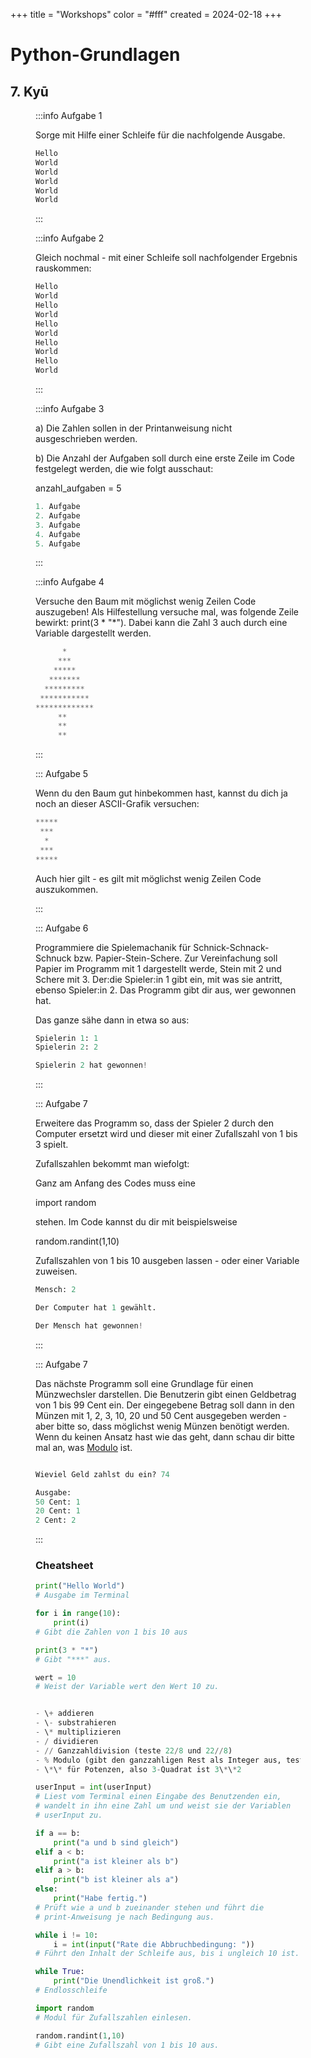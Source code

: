 +++
title = "Workshops"
color = "#fff"
created = 2024-02-18
+++

<script lang="ts">
  import Figure from '$lib/components/Figure.svelte';
</script>

# Python-Grundlagen

## 7. Kyū
<Figure src="/images/kyu-7/belt-white-small.svg" alt="weißer Gürtel" />

:::info Aufgabe 1

Sorge mit Hilfe einer Schleife für die nachfolgende Ausgabe.

```python:Aufgabe_1.py
Hello
World
World
World
World
World
```
:::

:::info Aufgabe 2

Gleich nochmal - mit einer Schleife soll nachfolgender Ergebnis rauskommen:


```python:Aufgabe_2.py
Hello
World
Hello
World
Hello
World
Hello
World
Hello
World
```

:::

:::info Aufgabe 3

a) Die Zahlen sollen in der Printanweisung nicht ausgeschrieben werden.

b) Die Anzahl der Aufgaben soll durch eine erste Zeile im Code festgelegt werden, die wie folgt ausschaut:

anzahl_aufgaben = 5


```python:Aufgabe_3.py
1. Aufgabe
2. Aufgabe
3. Aufgabe
4. Aufgabe
5. Aufgabe
```

:::

:::info Aufgabe 4

Versuche den Baum mit möglichst wenig Zeilen Code auszugeben! Als Hilfestellung versuche mal, was folgende Zeile bewirkt: print(3 * "*"). Dabei kann die Zahl 3 auch durch eine Variable dargestellt werden.


```python:Baum.py
      *
     ***
    *****
   *******
  *********
 ***********
*************
     **
     **
     **
```

:::

::: Aufgabe 5

Wenn du den Baum gut hinbekommen hast, kannst du dich ja noch an dieser
ASCII-Grafik versuchen:

```python:Sanduhr.py
*****
 ***
  *
 ***
*****
```
Auch hier gilt - es gilt mit möglichst wenig Zeilen Code auszukommen.

:::

::: Aufgabe 6

Programmiere die Spielemachanik für Schnick-Schnack-Schnuck bzw. Papier-Stein-Schere.
Zur Vereinfachung soll Papier im Programm mit 1 dargestellt werde, Stein mit 2
und Schere mit 3. Der:die Spieler:in 1 gibt ein, mit was sie antritt, ebenso Spieler:in 2.
Das Programm gibt dir aus, wer gewonnen hat.

Das ganze sähe dann in etwa so aus:

```python:schnick_schnack_schnuck.py
Spielerin 1: 1
Spielerin 2: 2

Spielerin 2 hat gewonnen!

```

:::

::: Aufgabe 7

Erweitere das Programm so, dass der Spieler 2 durch den Computer ersetzt wird
und dieser mit einer Zufallszahl von 1 bis 3 spielt.

Zufallszahlen bekommt man wiefolgt:

Ganz am Anfang des Codes muss eine

import random

stehen. Im Code kannst du dir mit beispielsweise

random.randint(1,10)

Zufallszahlen von 1 bis 10 ausgeben lassen - oder einer Variable zuweisen.


```python:Aufgabe_7_schnick_schnack_schnuck.py
Mensch: 2

Der Computer hat 1 gewählt.

Der Mensch hat gewonnen!

```

:::

::: Aufgabe 7

Das nächste Programm soll eine Grundlage für einen Münzwechsler darstellen. Die Benutzerin gibt einen Geldbetrag von 1
bis 99 Cent ein. Der eingegebene Betrag soll dann in den Münzen mit 1, 2, 3, 10, 20 und 50 Cent ausgegeben werden - aber
bitte so, dass möglichst wenig Münzen benötigt werden. Wenn du keinen Ansatz hast wie das geht, dann schau dir bitte mal an, was [Modulo](https://meinstein.ch/math/die-modulo-rechnung-einfach-erklaert/) ist.

```python:Aufgabe_7_Muenzwechsler.py

Wieviel Geld zahlst du ein? 74

Ausgabe:
50 Cent: 1
20 Cent: 1
2 Cent: 2

```

:::



### Cheatsheet

```python:cheatsheet.py
print("Hello World")
# Ausgabe im Terminal

for i in range(10):
    print(i)
# Gibt die Zahlen von 1 bis 10 aus

print(3 * "*")
# Gibt "***" aus.

wert = 10
# Weist der Variable wert den Wert 10 zu.


- \+ addieren
- \- substrahieren
- \* multiplizieren
- / dividieren
- // Ganzzahldivision (teste 22/8 und 22//8)
- % Modulo (gibt den ganzzahligen Rest als Integer aus, teste 22%8)
- \*\* für Potenzen, also 3-Quadrat ist 3\*\*2

userInput = int(userInput)
# Liest vom Terminal einen Eingabe des Benutzenden ein,
# wandelt in ihn eine Zahl um und weist sie der Variablen
# userInput zu.

if a == b:
    print("a und b sind gleich")
elif a < b:
    print("a ist kleiner als b")
elif a > b:
    print("b ist kleiner als a")
else:
    print("Habe fertig.")
# Prüft wie a und b zueinander stehen und führt die
# print-Anweisung je nach Bedingung aus.

while i != 10:
    i = int(input("Rate die Abbruchbedingung: "))
# Führt den Inhalt der Schleife aus, bis i ungleich 10 ist.

while True:
    print("Die Unendlichkeit ist groß.")
# Endlosschleife

import random
# Modul für Zufallszahlen einlesen.

random.randint(1,10)
# Gibt eine Zufallszahl von 1 bis 10 aus.

```
